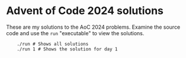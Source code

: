 # Advent of Code 2024 solutions

These are my solutions to the AoC 2024 problems. Examine the source code and use the ```run``` "executable" to view the solutions.

```
    ./run # Shows all solutions
    ./run 1 # Shows the solution for day 1
```